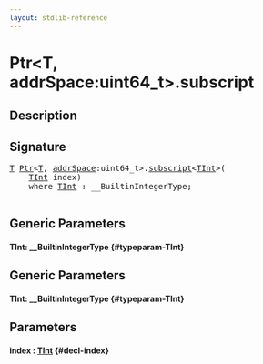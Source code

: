 ```yaml
---
layout: stdlib-reference
---
```


# Ptr\<T, addrSpace:uint64\_t\>\.subscript

## Description





## Signature 

<pre>
<a href="/stdlib-reference/types/Ptr/index#typeparam-T" class="code_type">T</a> <a href="/stdlib-reference/types/Ptr/index" class="code_type">Ptr</a>&lt;<a href="/stdlib-reference/types/Ptr/index#typeparam-T" class="code_type">T</a>, <a href="/stdlib-reference/types/Ptr/index#decl-addrSpace" class="code_var">addrSpace</a>:uint64_t&gt;.<a href="/stdlib-reference/types/Ptr/subscript">subscript</a>&lt;<a href="/stdlib-reference/types/Ptr/subscript#typeparam-TInt" class="code_type">TInt</a>&gt;(
    <a href="/stdlib-reference/types/Ptr/subscript#typeparam-TInt" class="code_type">TInt</a> <span class='code_param'>index</span>)
    <span class='code_keyword'>where</span> <a href="/stdlib-reference/types/Ptr/subscript#typeparam-TInt" class="code_type">TInt</a> : __BuiltinIntegerType;

</pre>

## Generic Parameters

#### TInt: \_\_BuiltinIntegerType {#typeparam-TInt}

## Generic Parameters

#### TInt: \_\_BuiltinIntegerType {#typeparam-TInt}

## Parameters

#### index  : [TInt](/stdlib-reference/types/Ptr/subscript#typeparam-TInt) {#decl-index}

